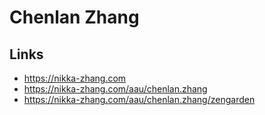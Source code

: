 # Chenlan Zhang

## Links
- https://nikka-zhang.com
- https://nikka-zhang.com/aau/chenlan.zhang
- https://nikka-zhang.com/aau/chenlan.zhang/zengarden
